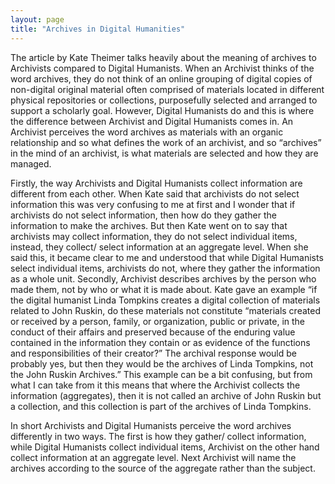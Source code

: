 ```yaml
---
layout: page
title: "Archives in Digital Humanities"
---
```


The article by Kate Theimer talks heavily about the meaning of archives to Archivists compared to Digital Humanists. When an Archivist thinks of the word archives, they do not think of an online grouping of digital copies of non-digital original material often comprised of materials located in different physical repositories or collections, purposefully selected and arranged to support a scholarly goal. However, Digital Humanists do and this is where the difference between Archivist and Digital Humanists comes in. An Archivist perceives the word archives as materials with an organic relationship and so what defines the work of an archivist, and so “archives” in the mind of an archivist, is what materials are selected and how they are managed. 

Firstly, the way Archivists and Digital Humanists collect information are different from each other. When Kate said that archivists do not select information this was very confusing to me at first and I wonder that if archivists do not select information, then how do they gather the information to make the archives. But then Kate went on to say that archivists may collect information, they do not select individual items, instead, they collect/ select information at an aggregate level. When she said this, it became clear to me and understood that while Digital Humanists select individual items, archivists do not, where they gather the information as a whole unit.
Secondly, Archivist describes archives by the person who made them, not by who or what it is made about. Kate gave an example “if the digital humanist Linda Tompkins creates a digital collection of materials related to John Ruskin, do these materials not constitute “materials created or received by a person, family, or organization, public or private, in the conduct of their affairs and preserved because of the enduring value contained in the information they contain or as evidence of the functions and responsibilities of their creator?” The archival response would be probably yes, but then they would be the archives of Linda Tompkins, not the John Ruskin Archives.” This example can be a bit confusing, but from what I can take from it this means that where the Archivist collects the information (aggregates), then it is not called an archive of John Ruskin but a collection, and this collection is part of the archives of Linda Tompkins.

In short Archivists and Digital Humanists perceive the word archives differently in two ways. The first is how they gather/ collect information, while Digital Humanists collect individual items, Archivist on the other hand collect information at an aggregate level. Next Archivist will name the archives according to the source of the aggregate rather than the subject. 
